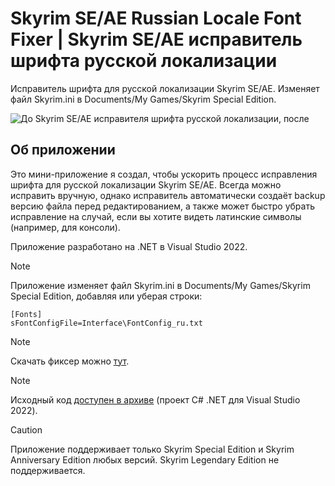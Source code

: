 # Skyrim SE/AE Russian Locale Font Fixer | Skyrim SE/AE исправитель шрифта русской локализации
Исправитель шрифта для русской локализации Skyrim SE/AE. Изменяет файл Skyrim.ini в Documents/My Games/Skyrim Special Edition.

![До Skyrim SE/AE исправителя шрифта русской локализации, после](https://i.imgur.com/LdPW6nY.jpeg)

## Об приложении
Это мини-приложение я создал, чтобы ускорить процесс исправления шрифта для русской локализации Skyrim SE/AE. Всегда можно исправить вручную, однако исправитель автоматически создаёт backup версию файла перед редактированием, а также может быстро убрать исправление на случай, если вы хотите видеть латинские символы (например, для консоли).

Приложение разработано на .NET в Visual Studio 2022.

> [!NOTE]
> Приложение изменяет файл Skyrim.ini в Documents/My Games/Skyrim Special Edition, добавляя или уберая строки:
> ```
> [Fonts]
> sFontConfigFile=Interface\FontConfig_ru.txt
> ```

> [!NOTE]
> Скачать фиксер можно [тут](https://github.com/Rimjact/Skyrim-SE-AE-russian-locale-font-fixer/releases).

> [!NOTE]
> Исходный код [доступен в архиве](https://github.com/Rimjact/Skyrim-SE-AE-russian-locale-font-fixer/releases) (проект C# .NET для Visual Studio 2022).

> [!CAUTION]
> Приложение поддерживает только Skyrim Special Edition и Skyrim Anniversary Edition любых версий. Skyrim Legendary Edition не поддерживается.
